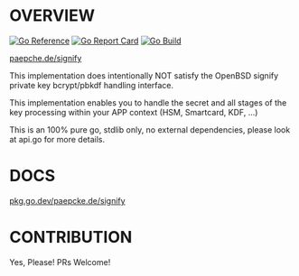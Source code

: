 # OVERVIEW
[![Go Reference](https://pkg.go.dev/badge/paepcke.de/signify.svg)](https://pkg.go.dev/paepcke.de/signify) [![Go Report Card](https://goreportcard.com/badge/paepcke.de/signify)](https://goreportcard.com/report/paepcke.de/signify) [![Go Build](https://github.com/paepckehh/signify/actions/workflows/golang.yml/badge.svg)](https://github.com/paepckehh/signify/actions/workflows/golang.yml)

[paepche.de/signify](https://paepcke.de/signify/)

This implementation does intentionally NOT satisfy the OpenBSD signify
private key bcrypt/pbkdf handling interface.

This implementation enables you to handle the secret and all stages of 
the key processing within your APP context (HSM, Smartcard, KDF, ...)

This is an 100% pure go, stdlib only, no external dependencies,
please look at api.go for more details.

# DOCS

[pkg.go.dev/paepcke.de/signify](https://pkg.go.dev/paepcke.de/signify)

# CONTRIBUTION

Yes, Please! PRs Welcome! 
